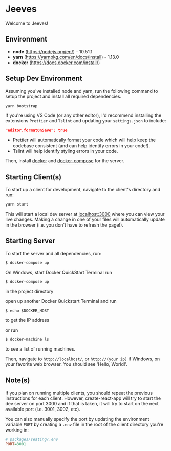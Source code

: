 # Jeeves
Welcome to Jeeves!

## Environment
+ **node** (https://nodejs.org/en/) - 10.51.1
+ **yarn** (https://yarnpkg.com/en/docs/install) - 1.13.0
+ **docker** (https://docs.docker.com/install/)

## Setup Dev Environment
Assuming you've installed node and yarn, run the following command to setup the project and install all required dependencies.

```bash
yarn bootstrap
```

If you're using VS Code (or any other editor), I'd recommend installing the extensions `Prettier` and `Tslint` and updating your `settings.json` to include:
```json
"editor.formatOnSave": true
```
- Prettier will automatically format your code which will help keep the codebase consistent (and can help identify errors in your code!).
- Tslint will help identify styling errors in your code.

Then, install [docker](https://docs.docker.com/toolbox/toolbox_install_windows/)
and [docker-compose](https://docs.docker.com/compose/install/) for the server.

## Starting Client(s)
To start up a client for development, navigate to the client's directory and run:
```bash
yarn start
```

This will start a local dev server at [localhost:3000](http://localhost:3000) where you can view your live changes. Making a change in one of your files will automatically update in the browser (i.e. you don't have to refresh the page!).

## Starting Server
To start the server and all dependencies, run:
```
$ docker-compose up
```

On Windows,
start Docker QuickStart Terminal
run 
```
$ docker-compose up
```
in the project directory

open up another Docker Quickstart Terminal and run
```
$ echo $DOCKER_HOST
```
to get the IP address 

or run  
```
$ docker-machine ls
```
to see a list of running machines.




Then, navigate to ``http://localhost/``, or  ``http://(your ip)`` if Windows, on your favorite web browser. You should
see 'Hello, World!'.

## Note(s)
If you plan on running multiple clients, you should repeat the previous instructions for each client. However, create-react-app will try to start the dev server on port 3000 and if that is taken, it will try to start on the next available port (i.e. 3001, 3002, etc).

You can also manually specify the port by updating the environment variable `PORT` by creating a `.env` file in the root of the client directory you're working in:
```ini
# packages/seating/.env
PORT=3001
```
